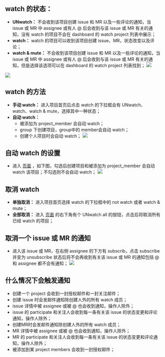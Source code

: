 ## watch 的状态：
* **UNwatch：** 不会收到该项目创建 issue 和 MR 以及一些评论的通知，当 issue 或 MR 中 assignee 或有人 @ 后会收到与该 issue 或 MR 有关的通知，没有 watch 的项目不会在 dashboard 的 watch project 列表中展示；
* **watch：** watch 的项目可以收到该项目创建 issue、MR，状态改变以及评论；
* **watch & mute：** 不会收到该项目创建 issue 和 MR 以及一些评论的通知，当 issue 或 MR 中 assignee 或有人 @ 后会收到与该 issue 或 MR 有关的通知，但是选择该选项可以在 dashboard 的 watch project 列表找到；
![](http://imgcache.tcecqpoc.fsphere.cn/image/mc.qcloudimg.com/static/img/001a21bdb515b3880ee98148d5d04005/image.png)

![](http://imgcache.tcecqpoc.fsphere.cn/image/mc.qcloudimg.com/static/img/4104811b4b192a22aa2a04b90c113f6d/image.png)

## watch 的方法
* **手动 watch：** 进入项目首页后点击 watch 的下拉框会有 UNwatch、watch、watch & mute，选择其中一种状态；
* **自动 watch：**
  * 被添加为 project_member 会自动 watch；
  * group 下创建项目，group中的 member会自动 watch；
  * 创建个人项目时会自动 watch；
![](http://imgcache.tcecqpoc.fsphere.cn/image/mc.qcloudimg.com/static/img/461bd4472c838f521544b4797afc93d3/image.png)

## 自动 watch 的设置
* 进入 [页面](http://git.tce.fsphere.c) ，如下图，勾选后创建项目和被添加为 project_member 会自动 watch 该项目；不勾选则不会自动 watch；
![](http://imgcache.tcecqpoc.fsphere.cn/image/mc.qcloudimg.com/static/img/f756ca54a82cf2f6f05d228cf8026d1c/image.png)

## 取消 watch
* **单独取消：** 进入项目首页选择 watch 的下拉框中的 not watch 或者 watch & mute；
* **全部取消：** 进入 [页面](http://git.tce.fsphere.c) 的右下角有个 UNwatch all 的按钮，点击后将取消所有已经 watch 的项目；

## 取消一个 issue 或 MR 的通知
* 进入该 issue 或 MR，在右侧 assignee 的下方有 subscrib，点击 subscribe 并变为 unsubscribe 状态后将不会再收到有关该 issue 或 MR 的通知包括 @ 和 assignee 都不会有通知；
![](http://imgcache.tcecqpoc.fsphere.cn/image/mc.qcloudimg.com/static/img/131dd0466777e9d0df9d7cbedfcb96f0/image.png)

## 什么情况下会触发通知
* 创建一个 project 会收到一封授权邮件和一封关注邮件；
* 创建 issue 时会发邮件通知除创建人外的所有 watch 成员；
* issue 详情中被 assignee 或被 @ 也会收到通知，操作人除外；
* issue 的 participate 和关注人会收到每一条有关该 issue 的状态变更和评论通知，操作人除外；
* 创建MR时会发邮件通知除创建人外的所有 watch 成员；
* MR 详情中被 assignee 或被 @ 也会收到通知，操作人除外；
* MR 的 participate 和关注人会收到每一条有关该 issue 的状态变更和评论通知，操作人除外；
* 被添加到某 project members 会收到一封授权邮件；


